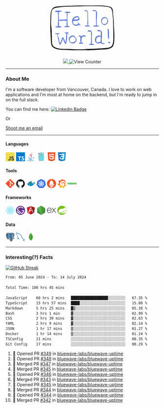 <div align="center">
    <img src="./img/hello_world.webp" height="200px" width="">
    <div>
        <a href="https://www.linkedin.com/in/ajhollid">
            <img src="https://img.shields.io/badge/LinkedIn-blue"/>
        </a>
        <img src="https://komarev.com/ghpvc/?username=ajhollid&color=yellow" alt="View Counter">
    </div>
</div>

---

### About Me

I'm a software developer from Vancouver, Canada. I love to work on web applications and I'm most at home on the backend, but I'm ready to jump in on the full stack.

You can find me here: [![Linkedin Badge](https://img.shields.io/badge/-ajhollid-blue?style=flat&logo=Linkedin&logoColor=white)](https://www.linkedin.com/in/ajhollid)

Or

[Shoot me an email](mailto:ajhollid@gmail.com)

---

#### Languages

<div>
    <img src="./img/devicons/javascript-original.svg" width=30 height=30 alt="JavaScript">
    <img src="/img/devicons/typescript-original.svg" width=30 height=30 alt="TypeScript">
    <img src="./img/devicons/java-original.svg" width=30 height=30 alt="Java">
    <img src="./img/devicons/go-original.svg" width=30 height=30 alt="Golang">
    <img src="./img/devicons/html5-original.svg" width=30 height=30 alt="HTML 5">
    <img src="./img/devicons/css3-original.svg" width=30 height=30 alt="CSS 3">
</div>

#### Tools

<div>
    <img src="./img/devicons/git-original.svg" width=30 height=30 alt="Git">
    <img src="./img/devicons/github-original.svg" width=30 height=30 alt="Github">
    <img src="./img/devicons/docker-original.svg" width=30 
    height=30 alt="Docker">
    <img src="./img/devicons/kubernetes-original.svg" width=30 height=30 alt="K8">
    <img src="./img/devicons/prometheus-original.svg" width=30 height=30 alt="Prometheus">
    <img src="./img/devicons/grafana-original.svg" width=30 height=30 alt="Grafana">
    <img src="./img/devicons/nginx-original.svg" width=30 height=30 alt="Nginx">
</div>

#### Frameworks

<div>
    <img src="./img/devicons/react-original.svg" width=30 height=30 alt="React">
    <img src="./img/devicons/gatsby-original.svg" width=30 height=30 alt="Gatsby">
    <img src="./img/devicons/angularjs-original.svg" width=30 height=30 alt="AngularJS">
    <img src="./img/devicons/nodejs-original.svg" width=30 height=30 alt="NodeJS">
    <img src="./img/devicons/express-original.svg" width=30 height=30 alt="Express">
    <img src="./img/devicons/spring-original.svg" width=30 height=30 alt="Spring">
</div>

#### Data

<div>
    <img src="./img/devicons/postgresql-original.svg" width=30 height=30 alt="Postgresql">
    <img src="./img/devicons/mysql-original.svg" width=30 height=30 alt="Mysql">
    <img src="./img/devicons/mongodb-original.svg" width=30 height=30 alt="MongoDB">
</div>

---

### Interesting(?) Facts

[![GitHub Streak](http://github-readme-streak-stats.herokuapp.com?user=ajhollid)](https://git.io/streak-stats)

 <!--START_SECTION:waka-->

```txt
From: 05 June 2024 - To: 14 July 2024

Total Time: 100 hrs 45 mins

JavaScript    68 hrs 2 mins   █████████████████░░░░░░░░   67.35 %
TypeScript    15 hrs 57 mins  ████░░░░░░░░░░░░░░░░░░░░░   15.80 %
Markdown      5 hrs 25 mins   █▒░░░░░░░░░░░░░░░░░░░░░░░   05.38 %
Bash          3 hrs 1 min     ▓░░░░░░░░░░░░░░░░░░░░░░░░   02.99 %
CSS           2 hrs 39 mins   ▓░░░░░░░░░░░░░░░░░░░░░░░░   02.63 %
YAML          2 hrs 9 mins    ▓░░░░░░░░░░░░░░░░░░░░░░░░   02.14 %
JSON          1 hr 17 mins    ▒░░░░░░░░░░░░░░░░░░░░░░░░   01.27 %
Docker        1 hr 14 mins    ▒░░░░░░░░░░░░░░░░░░░░░░░░   01.24 %
TSConfig      21 mins         ░░░░░░░░░░░░░░░░░░░░░░░░░   00.35 %
Git Config    17 mins         ░░░░░░░░░░░░░░░░░░░░░░░░░   00.29 %
```

<!--END_SECTION:waka-->


<!--START_SECTION:activity-->
1. 💪 Opened PR [#349](https://github.com/bluewave-labs/bluewave-uptime/pull/349) in [bluewave-labs/bluewave-uptime](https://github.com/bluewave-labs/bluewave-uptime)
2. 💪 Opened PR [#348](https://github.com/bluewave-labs/bluewave-uptime/pull/348) in [bluewave-labs/bluewave-uptime](https://github.com/bluewave-labs/bluewave-uptime)
3. 🎉 Merged PR [#347](https://github.com/bluewave-labs/bluewave-uptime/pull/347) in [bluewave-labs/bluewave-uptime](https://github.com/bluewave-labs/bluewave-uptime)
4. 🎉 Merged PR [#345](https://github.com/bluewave-labs/bluewave-uptime/pull/345) in [bluewave-labs/bluewave-uptime](https://github.com/bluewave-labs/bluewave-uptime)
5. 💪 Opened PR [#346](https://github.com/bluewave-labs/bluewave-uptime/pull/346) in [bluewave-labs/bluewave-uptime](https://github.com/bluewave-labs/bluewave-uptime)
6. 🎉 Merged PR [#343](https://github.com/bluewave-labs/bluewave-uptime/pull/343) in [bluewave-labs/bluewave-uptime](https://github.com/bluewave-labs/bluewave-uptime)
7. 💪 Opened PR [#345](https://github.com/bluewave-labs/bluewave-uptime/pull/345) in [bluewave-labs/bluewave-uptime](https://github.com/bluewave-labs/bluewave-uptime)
8. 🎉 Merged PR [#344](https://github.com/bluewave-labs/bluewave-uptime/pull/344) in [bluewave-labs/bluewave-uptime](https://github.com/bluewave-labs/bluewave-uptime)
9. 💪 Opened PR [#344](https://github.com/bluewave-labs/bluewave-uptime/pull/344) in [bluewave-labs/bluewave-uptime](https://github.com/bluewave-labs/bluewave-uptime)
10. 🎉 Merged PR [#342](https://github.com/bluewave-labs/bluewave-uptime/pull/342) in [bluewave-labs/bluewave-uptime](https://github.com/bluewave-labs/bluewave-uptime)
<!--END_SECTION:activity-->
